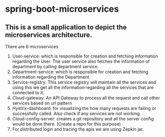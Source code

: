 # spring-boot-microservices

## This is a small application to depict the microservices architecture.

There are 6 microservices
1. User-service: which is responsible for creation and fetching information regarding the User. The user service also fetches the information of department by calling department service.
2. Department-service: which is responsible for creation and fetching information regarding the Department.
3. Service-registry: This service registry will maintain all the services and using this we get all the information regarding all the services that are connected to it.
4. Cloud-gateway: An API Gateway to process all the request and call other services based on url pattern
5. Hystrix-dashboard: for visualizing the how many requests are failing or successfully called. Also check if any services are not working
6. Cloud-config-server: creates a git repository and all the server config would be done there. (Create a repo for this purpose)
7. For distributed login and tracing the apis we are using Zepkin jar.
